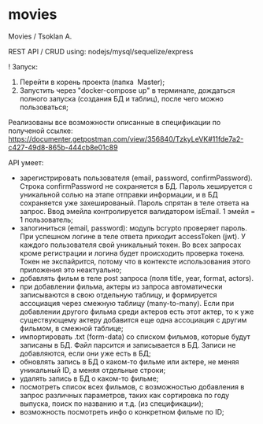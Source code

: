# movies

Movies / Tsoklan A.

REST API / CRUD
using:
nodejs/mysql/sequelize/express

! Запуск:

1. Перейти в корень проекта (папка  Master);
2. Запустить через "docker-compose up" в терминале, дождаться полного запуска (создания БД и таблиц), после чего можно пользоваться;

Реализованы все возможности описанные в спецификации по полученой ссылке:
https://documenter.getpostman.com/view/356840/TzkyLeVK#11fde7a2-c427-49d8-865b-444cb8e01c89

API умеет:

- зарегистрировать пользователя (email, password, confirmPassword). Строка confirmPassword не сохраняется в БД. Пароль хешируется с уникальной солью на этапе отправки информации, и в БД сохраняется уже захешированый. Пароль спрятан в теле ответа на запрос. Ввод эмейла контролируется валидатором isEmail. 1 эмейл = 1 пользователь;
- залогиниться (email, password): модуль bcrypto проверяет пароль. При успешном логине в теле ответа приходит accessToken (jwt). У каждого пользователя свой уникальный токен. Во всех запросах кроме регистрации и логина будет происходить проверка токена. Токен не экспайрится, потому что в контексте использования этого приложения это неактуально;
- добавлять фильм в теле post запроса (поля title, year, format, actors).
- при добавлении фильма, актеры из запроса автоматически записываются в свою отдельную таблицу, и формируется ассоциация через смежную таблицу (many-to-many). Если при добавлении другого фильма среди актеров есть этот актер, то к уже существующему актеру добавится еще одна ассоциация с другим фильмом, в смежной таблице;
- импортировать .txt (form-data) со списком фильмов, которые будут записаны в БД. Файл парсится и записывается в БД. Записи не добавляются, если они уже есть в БД;
- обновлять запись в БД о каком-то фильме или актере, не меняя уникальный ID, а меняя отдельные строки;
- удалять запись в БД о каком-то фильме;
- посмотреть список всех фильмов, с возможностью добавления в запрос различных параметров, таких как сортировка по году выпуска, поиск по названию и т.д. (из спецификации);
- возможность посмотреть инфо о конкретном фильме по ID;
